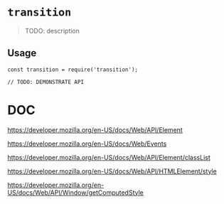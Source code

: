 # `transition`

> TODO: description

## Usage

```
const transition = require('transition');

// TODO: DEMONSTRATE API
```

# DOC

https://developer.mozilla.org/en-US/docs/Web/API/Element  

https://developer.mozilla.org/en-US/docs/Web/Events  

https://developer.mozilla.org/en-US/docs/Web/API/Element/classList  

https://developer.mozilla.org/en-US/docs/Web/API/HTMLElement/style

https://developer.mozilla.org/en-US/docs/Web/API/Window/getComputedStyle
